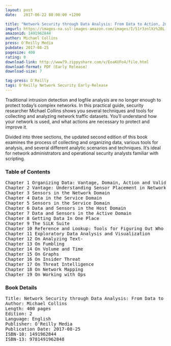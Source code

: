 ```yaml
---
layout: post
date:   2017-06-22 08:00:00 +1200

title: "Network Security through Data Analysis: From Data to Action, 2nd Edition"
imgurl: https://images-na.ssl-images-amazon.com/images/I/51r3znlXz%2BL._SL200_.jpg
amazonid: 1491962844
author: Michael Collins
press: O'Reilly Media
pubdate: 2017-08-25
pagesize: 400
rating: 0
download-link: http://www79.zippyshare.com/v/EoaKUFo4/file.html
download-format: PDF (Early Release)
download-size: 7

tag-press: O'Reilly
tags: O'Reilly Network Security Early-Release
---
```


Traditional intrusion detection and logfile analysis are no longer enough to protect today’s complex networks. In this practical guide, security researcher Michael Collins shows you several techniques and tools for collecting and analyzing network traffic datasets. You’ll understand how your network is used, and what actions are necessary to protect and improve it.

Divided into three sections, the updated second edition of this book examines the process of collecting and organizing data, various tools for analysis, and several different analytic scenarios and techniques. It’s ideal for network administrators and operational security analysts familiar with scripting.

### Table of Contents
<pre>
Chapter 1 Organizing Data: Vantage, Domain, Action and Validity
Chapter 2 Vantage: Understanding Sensor Placement in Networks
Chapter 3 Sensors in the Network Domain
Chapter 4 Data in the Service Domain
Chapter 5 Sensors in the Service Domain
Chapter 6 Data and Sensors in the Host Domain
Chapter 7 Data and Sensors in the Active Domain
Chapter 8 Getting Data In One Place
Chapter 9 The SiLK Suite
Chapter 10 Reference and Lookup: Tools for Figuring Out Who Someone Is
Chapter 11 Exploratory Data Analysis and Visualization
Chapter 12 On Analyzing Text-
Chapter 13 On Fumbling
Chapter 14 On Volume and Time
Chapter 15 On Graphs
Chapter 16 On Insider Threat
Chapter 17 On Threat Intelligence
Chapter 18 On Network Mapping
Chapter 19 On Working with Ops
</pre>

### Book Details
<pre>
Title: Network Security through Data Analysis: From Data to Action, 2nd Edition
Author: Michael Collins
Length: 400 pages
Edition: 2
Language: English
Publisher: O'Reilly Media
Publication Date: 2017-08-25
ISBN-10: 1491962844
ISBN-13: 9781491962848
</pre>
